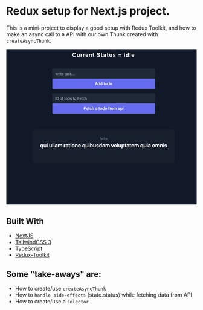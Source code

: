 # Redux setup for Next.js project.

This is a mini-project to display a good setup with Redux Toolkit, and how to make an async call to a API with our own Thunk created with `createAsyncThunk`.

![alt text](./images/mainImage.png)

## Built With

- [NextJS](https://nextjs.org/)
- [TailwindCSS 3](https://tailwindcss.com/)
- [TypeScript](https://www.typescriptlang.org/)
- [Redux-Toolkit](https://redux-toolkit.js.org/)

## Some "take-aways" are:

- How to create/use `createAsyncThunk`
- How to `handle side-effects` (state.status) while fetching data from API
- How to create/use a `selector`
